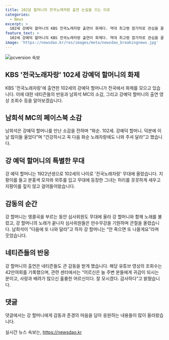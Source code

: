 ```yaml
---
title: 102살 할머니의 전국노래자랑 출연 눈길을 끄는 이유
categories:
  - News
excerpt: >
  102세 강예덕 할머니의 KBS 전국노래자랑 출연이 화제다. 역대 최고령 참가자로 관심을 끌며, 무대에 서면서 관객들을 감동시켰고, 네티즌들의 큰 관심과 사랑을 받았다. 남희석 MC의 소감과 함께 강 할머니의 활약이 담긴 유튜브 영상은 조회수 42만을 기록했다. 또한, 할머니를 모시는 도곡부모돌봄복지센터와 네티즌들의 격려 댓글로 노래하는 강 할머니의 인상적인 모습에 대한 반응이 이어졌다. 
feature_text: >
  102세 강예덕 할머니의 KBS 전국노래자랑 출연이 화제다. 역대 최고령 참가자로 관심을 끌며, 무대에 서면서 관객들을 감동시켰고, 네티즌들의 큰 관심과 사랑을 받았다. 남희석 MC의 소감과 함께 강 할머니의 활약이 담긴 유튜브 영상은 조회수 42만을 기록했다. 또한, 할머니를 모시는 도곡부모돌봄복지센터와 네티즌들의 격려 댓글로 노래하는 강 할머니의 인상적인 모습에 대한 반응이 이어졌다. 
image: 'https://newsdao.kr/res/images/meta/newsdao_breakingnews.jpg'
---
```


<p><img src="https://newsdao.kr/res/images/meta/newsdao_breakingnews.jpg" alt="pcversion 속보" /></p>

<h2 data-ke-size="size26">KBS '전국노래자랑' 102세 강예덕 할머니의 화제</h2>

<p data-ke-size="size16">KBS '전국노래자랑'에 출연한 102세의 강예덕 할머니가 전국에서 화제를 모으고 있습니다. 이에 대한 네티즌들의 반응과 남희석 MC의 소감, 그리고 강예덕 할머니의 출연 영상 조회수 등을 알아보겠습니다.</p>

<h2 data-ke-size="size24">남희석 MC의 페이스북 소감</h2>

<p data-ke-size="size16">남희석은 강예덕 할머니를 만난 소감을 전하며 “화순. 102세. 강예덕 할머니. 덕분에 이날 많이들 울었다”며 “건강하시고 꼭 다음 화순 노래자랑에도 나와 주셔 달라”고 했습니다.</p>

<h2 data-ke-size="size24">강 예덕 할머니의 특별한 무대</h2>

<p data-ke-size="size16">강 예덕 할머니는 1922년생으로 102세의 나이로 '전국노래자랑' 무대에 올랐습니다. 지팡이를 들고 분홍색 모자와 외투를 입고 무대에 등장한 그녀는 허리를 꼿꼿하게 세우고 지팡이를 짚지 않고 걸어들어왔습니다.</p>

<h2 data-ke-size="size24">감동의 순간</h2>

<p data-ke-size="size16">강 할머니는 앵콜곡을 부르는 동안 심사위원도 무대에 올라 강 할머니와 함께 노래를 불렀고, 강 할머니의 노래가 끝나자 심사위원들은 만수무강을 기원하며 큰절을 올렸습니다. 남희석이 “다음에 또 나와 달라”고 하자 강 할머니는 “안 죽으면 또 나올게요”라며 웃었습니다.</p>

<h2 data-ke-size="size24">네티즌들의 반응</h2>

<p data-ke-size="size16">강 할머니의 출연은 네티즌들도 큰 감동을 받게 했습니다. 해당 유튜브 영상의 조회수는 42만여회를 기록했으며, 관련 센터에서는 “어르신은 늘 주변 분들에게 귀감이 되시는 분이고, 사랑과 배려가 많으신 훌륭한 어르신이다. 잘 모시겠다. 감사하다”고 밝혔습니다.</p>

<h2 data-ke-size="size24">댓글</h2>

<p data-ke-size="size16">댓글에서는 강 할머니에게 감동과 존경의 마음을 담아 응원하는 내용들이 많이 올라왔습니다.</p>
실시간 뉴스 속보는, <a href="https://newsdao.kr" rel="dofollow">https://newsdao.kr</a>


